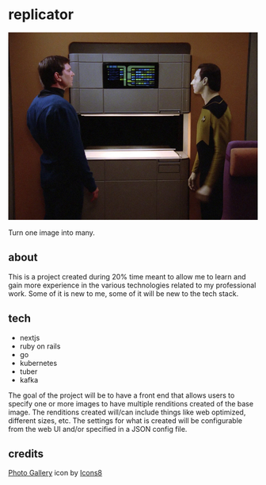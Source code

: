 # replicator

![star trek replicator](./images/st-replicator.png)

Turn one image into many.

## about

This is a project created during 20% time meant to allow me to learn and gain more experience in the various technologies related to my professional work. Some of it is new to me, some of it will be new to the tech stack.

## tech

* nextjs
* ruby on rails
* go
* kubernetes
* tuber
* kafka

The goal of the project will be to have a front end that allows users to specify one or more images to have multiple renditions created of the base image. The renditions created will/can include things like web optimized, different sizes, etc. The settings for what is created will be configurable from the web UI and/or specified in a JSON config file.

## credits

<a target="_blank" href="https://icons8.com/icon/zELcH06HQNGP/photo-gallery">Photo Gallery</a> icon by <a target="_blank" href="https://icons8.com">Icons8</a>
